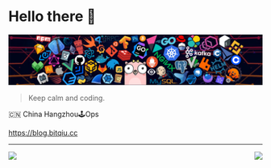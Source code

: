 # Hello there 👋

![](https://github.com/bitqiu/bitqiu/blob/master/images/header_1.png)

> Keep calm and coding.

🇨🇳 China Hangzhou🕹Ops

https://blog.bitqiu.cc

<hr>
<img align="left" src="https://github-readme-stats.vercel.app/api?username=bitqiu&show_icons=true&icon_color=805AD5&text_color=718096&bg_color=ffffff&hide_title=true" />
<img align="right" src="https://github-readme-stats.vercel.app/api/top-langs?username=bitqiu&text_color=718096&bg_color=ffffff&hide_title=true" />
